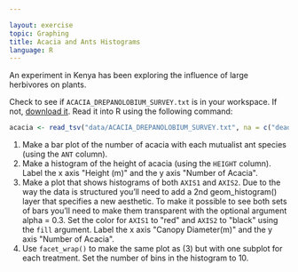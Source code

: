 ```yaml
---

layout: exercise
topic: Graphing
title: Acacia and Ants Histograms
language: R
---
```


An experiment in Kenya has been exploring the influence of large herbivores on plants.

Check to see if `ACACIA_DREPANOLOBIUM_SURVEY.txt` is in your workspace.
If not, [download it](https://esapubs.org/archive/ecol/E095/064/ACACIA_DREPANOLOBIUM_SURVEY.txt).
Read it into R using the following command:

```r
acacia <- read_tsv("data/ACACIA_DREPANOLOBIUM_SURVEY.txt", na = c("dead"))
```

1. Make a bar plot of the number of acacia with each mutualist ant species (using the `ANT` column).
2. Make a histogram of the height of acacia (using the `HEIGHT` column). Label
   the x axis "Height (m)" and the y axis "Number of Acacia".
3. Make a plot that shows histograms of both `AXIS1` and `AXIS2`. Due to the way
   the data is structured you’ll need to add a 2nd geom_histogram() layer that
   specifies a new aesthetic. To make it possible to see both sets of bars
   you’ll need to make them transparent with the optional argument alpha = 0.3.
   Set the color for `AXIS1` to "red" and `AXIS2` to "black" using the `fill`
   argument. Label the x axis "Canopy Diameter(m)" and the y axis "Number of Acacia".
4. Use `facet_wrap()` to make the same plot as (3) but with one subplot for each
   treatment. Set the number of bins in the histogram to 10.